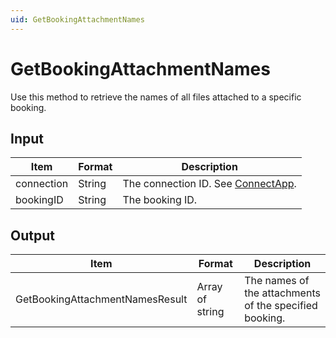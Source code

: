 ```yaml
---
uid: GetBookingAttachmentNames
---
```


# GetBookingAttachmentNames

Use this method to retrieve the names of all files attached to a specific booking.

## Input

| Item       | Format | Description                                          |
|------------|--------|------------------------------------------------------|
| connection | String | The connection ID. See [ConnectApp](xref:ConnectApp). |
| bookingID  | String | The booking ID.                                      |

## Output

| Item                            | Format          | Description                                            |
|---------------------------------|-----------------|--------------------------------------------------------|
| GetBookingAttachmentNamesResult | Array of string | The names of the attachments of the specified booking. |
